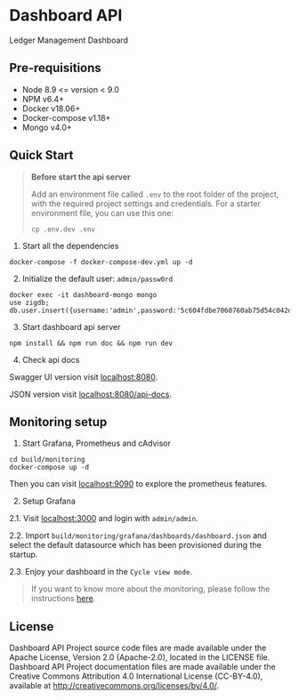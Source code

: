 # Dashboard API

Ledger Management Dashboard

## Pre-requisitions

* Node 8.9 <= version < 9.0
* NPM v6.4+
* Docker v18.06+
* Docker-compose v1.18+
* Mongo v4.0+

## Quick Start

> **Before start the api server**
>
> Add an environment file called `.env` to the root folder of the project, with the required project settings and credentials. For a starter environment file, you can use this one:
> ```
> cp .env.dev .env
> ```

1. Start all the dependencies
```
docker-compose -f docker-compose-dev.yml up -d
```

2. Initialize the default user: `admin/passw0rd`
```
docker exec -it dashboard-mongo mongo
use zigdb;
db.user.insert({username:'admin',password:'5c604fdbe7060760ab75d54c042d71f0e49e621a'});
```

3. Start dashboard api server
```
npm install && npm run doc && npm run dev
```

4. Check api docs

Swagger UI version visit [localhost:8080](http://localhost:8080).

JSON version visit [localhost:8080/api-docs](http://localhost:8080/api-docs).

## Monitoring setup

1. Start Grafana, Prometheus and cAdvisor
```
cd build/monitoring
docker-compose up -d
```
Then you can visit [localhost:9090](http://localhost:9090) to explore the prometheus features.

2. Setup Grafana

 2.1. Visit [localhost:3000](http://localhost:3000) and login with `admin/admin`.

 2.2. Import `build/monitoring/grafana/dashboards/dashboard.json` and select the default datasource which has been provisioned during the startup.

 2.3. Enjoy your dashboard in the `Cycle view mode`.

> If you want to know more about the monitoring, please follow the instructions [here](./docs/monitoring.md).

## License

Dashboard API Project source code files are made available under the Apache License, Version 2.0 (Apache-2.0), located in the LICENSE file. Dashboard API Project documentation files are made available under the Creative Commons Attribution 4.0 International License (CC-BY-4.0), available at http://creativecommons.org/licenses/by/4.0/.
